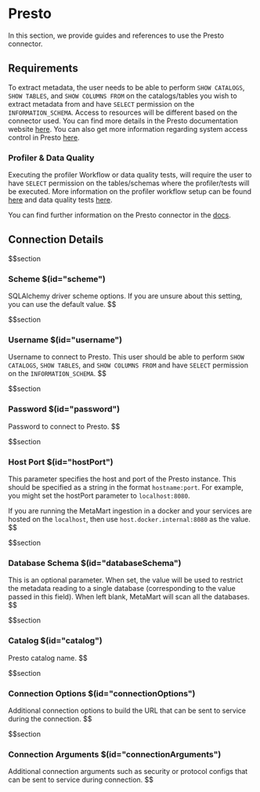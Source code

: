 # Presto

In this section, we provide guides and references to use the Presto connector.

## Requirements

To extract metadata, the user needs to be able to perform `SHOW CATALOGS`, `SHOW TABLES`, and `SHOW COLUMNS FROM` on the catalogs/tables you wish to extract metadata from and have `SELECT` permission on the `INFORMATION_SCHEMA`. Access to resources will be different based on the connector used. You can find more details in the Presto documentation website [here](https://prestodb.io/docs/current/connector.html). You can also get more information regarding system access control in Presto [here](https://prestodb.io/docs/current/security/built-in-system-access-control.html).

### Profiler & Data Quality

Executing the profiler Workflow or data quality tests, will require the user to have `SELECT` permission on the tables/schemas where the profiler/tests will be executed. More information on the profiler workflow setup can be found [here](https://docs.meta-mart.org/how-to-guides/data-quality-observability/profiler/workflow) and data quality tests [here](https://docs.meta-mart.org/connectors/ingestion/workflows/data-quality).

You can find further information on the Presto connector in the [docs](https://docs.meta-mart.org/connectors/database/presto).

## Connection Details

$$section
### Scheme $(id="scheme")
SQLAlchemy driver scheme options. If you are unsure about this setting, you can use the default value.
$$

$$section
### Username $(id="username")
Username to connect to Presto. This user should be able to perform `SHOW CATALOGS`, `SHOW TABLES`, and `SHOW COLUMNS FROM` and have `SELECT` permission on the `INFORMATION_SCHEMA`.
$$

$$section
### Password $(id="password")
Password to connect to Presto.
$$

$$section
### Host Port $(id="hostPort")

This parameter specifies the host and port of the Presto instance. This should be specified as a string in the format `hostname:port`. For example, you might set the hostPort parameter to `localhost:8080`.

If you are running the MetaMart ingestion in a docker and your services are hosted on the `localhost`, then use `host.docker.internal:8080` as the value.
$$

$$section
### Database Schema $(id="databaseSchema")
This is an optional parameter. When set, the value will be used to restrict the metadata reading to a single database (corresponding to the value passed in this field). When left blank, MetaMart will scan all the databases.
$$

$$section
### Catalog $(id="catalog")
Presto catalog name.
$$

$$section
### Connection Options $(id="connectionOptions")
Additional connection options to build the URL that can be sent to service during the connection.
$$

$$section
### Connection Arguments $(id="connectionArguments")
Additional connection arguments such as security or protocol configs that can be sent to service during connection.
$$
